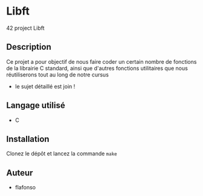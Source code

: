 # Libft
42 project Libft

## Description
Ce projet a pour objectif de nous faire coder un certain nombre de fonctions de la librairie C standard, ainsi que d'autres fonctions utilitaires que nous réutiliserons tout au long de notre cursus

- le sujet détaillé est join !

## Langage utilisé
- C

## Installation
Clonez le dépôt et lancez la commande ```make```

## Auteur
- flafonso
